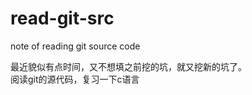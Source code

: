 # read-git-src
note of reading git source code

最近貌似有点时间，又不想填之前挖的坑，就又挖新的坑了。     
阅读git的源代码，复习一下c语言       
